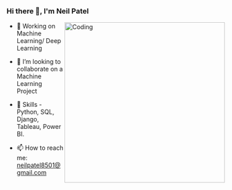 
### Hi there 👋, I'm Neil Patel

<img align="right" alt="Coding" width="370" src="https://miro.medium.com/max/720/1*IRGHmiGsa16stedQvIaZfw.gif">

- 🌱 Working on Machine Learning/ Deep Learning

- 👯 I’m looking to collaborate on a Machine Learning Project

- 💬 Skills - Python, SQL, Django, Tableau, Power BI.

- 📫 How to reach me: neilpatel8501@gmail.com

<!--

**neil8501/neil8501** is a ✨ _special_ ✨ repository because its `README.md` (this file) appears on your GitHub profile.

Here are some ideas to get you started:

- 🌱 I’m currently learning Machine Learning

- 👯 I’m looking to collaborate on a Machine Learning Project

- 💬 Ask me about Python, SQL, Django, Tableau, Power BI.

- 📫 How to reach me: npate111@kent.edu

-->
